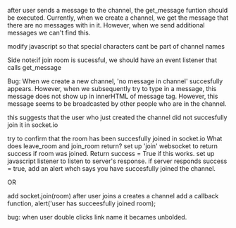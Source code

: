 after user sends a message to the channel, the get_message funtion should be executed. Currently, when we create a channel, we get the message that there are no messages with in it. However, when we send additional messages we can't find this.

modify javascript so that special characters cant be part of channel names 

Side note:if join room is sucessful, we should have an event listener that calls get_message

Bug: When we create a new channel, 'no message in channel' succesfully appears. However, when we subsequently try to type in a message, this message does not show up in innerHTML of message tag. However, this message seems to be broadcasted by other people who are in the channel.

this suggests that the user who just created the channel did not succesfully join it in socket.io

try to confirm that the room has been succesfully joined in socket.io 
What does leave_room and join_room return?
set up 'join' websocket to return success if room was joined. Return success = True if this works.
set up javascript listener to listen to server's response. 
if server responds success = true, 
add an alert whch says you have succesfully joined the channel.

OR

add socket.join(room) after user joins a creates a channel
add a callback function, alert('user has succeesfully joined room);

bug: when user double clicks link name it becames unbolded.